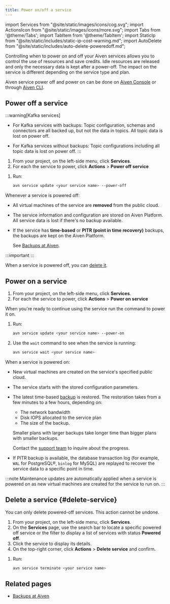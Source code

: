 ```yaml
---
title: Power on/off a service
---
```


import Services from "@site/static/images/icons/cog.svg";
import ActionsIcon from "@site/static/images/icons/more.svg";
import Tabs from '@theme/Tabs';
import TabItem from '@theme/TabItem';
import StaticIp from "@site/static/includes/static-ip-cost-warning.md";
import AutoDelete from "@site/static/includes/auto-delete-poweredoff.md";

Controlling when to power on and off your Aiven services allows you to control the use of resources and save credits.
Idle resources are released and only the necessary data is kept after a power-off.
The impact on the service is different depending on the service type and plan.

Aiven service power off and power on can be done on [Aiven
Console](https://console.aiven.io) or through
[Aiven CLI](/docs/platform/concepts/service-power-cycle).

## Power off a service

:::warning[Kafka services]
- For Kafka services with backups: Topic configuration, schemas and connectors are all
  backed up, but not the data in topics. All topic data is lost on power off.

- For Kafka services without backups: Topic configurations including all
  topic data is lost on power off.
:::

<Tabs groupId="sync">
<TabItem value="Console" label="Console" default>

1. From your project, on the left-side menu, click <Services className="icon"/> **Services**.
1. For each the service to power, click <ActionsIcon className="icon"/> **Actions** >
   **Power off service**

</TabItem>
<TabItem value="CLI" label="CLI">

1. Run:

   ```bash
   avn service update <your service name> --power-off
   ```

</TabItem>
</Tabs>

Whenever a service is powered off:

- All virtual machines of the service are **removed** from the
  public cloud.
- The service information and configuration are stored on Aiven
  Platform. All service data is lost if there's no backup available.
- If the service has **time-based** or **PITR (point in time
  recovery)** backups, the backups are kept on the Aiven Platform.

  See [Backups at Aiven][backup].

:::important
<AutoDelete/>
:::

<StaticIp/>

When a service is powered off, you can [delete it](#delete-service).

## Power on a service

<Tabs groupId="sync">
<TabItem value="Console" label="Console" default>

1. From your project, on the left-side menu, click <Services className="icon"/> **Services**.
1. For each the service to power, click <ActionsIcon className="icon"/> **Actions** >
   **Power on service**

</TabItem>
<TabItem value="CLI" label="CLI">

When you're ready to continue using the service run the command to
power it on.

1. Run:

   ```bash
   avn service update <your service name> --power-on
   ```

1. Use the `wait` command to see when the service is running:

   ```bash
   avn service wait <your service name>
   ```

</TabItem>
</Tabs>

When a service is powered on:

-   New virtual machines are created on the service's specified public cloud.
-   The service starts with the stored configuration parameters.
-   The latest time-based [backup][backup] is restored.
    The restoration takes from a few minutes
    to a few hours, depending on:
    - The network bandwidth
    - Disk IOPS allocated to the service plan
    - The size of the backup.

    Smaller plans with larger backups take longer time than bigger plans with smaller backups.

    Contact the [support team](mailto:support@aiven.io) to inquire about the progress.

-   If PITR backup is available, the database transaction log (for example,
    `WAL` for PostgreSQL®, `binlog` for MySQL) are replayed to
    recover the service data to a specific point in time.

:::note
Maintenance updates are automatically applied when a service is powered
on as new virtual machines are created for the service to run on.
:::

## Delete a service {#delete-service}

You can only delete powered-off services. This action cannot be undone.

<Tabs groupId="sync">
<TabItem value="Console" label="Console" default>

1.  From your project, on the left-side menu, click <Services className="icon"/> **Services**.
1.  On the **Services** page, use the search bar to locate a specific
    powered off service or the filter to display a list of services with
    status **Powered off**.
1.  Click the service to display its details.
1.  On the top-right corner, click <ActionsIcon className="icon"/> **Actions** >
    **Delete service** and confirm.

</TabItem>
<TabItem value="CLI" label="CLI">

1. Run:

   ```bash
   avn service terminate <your service name>
   ```

</TabItem>
</Tabs>

## Related pages

- [Backups at Aiven][backup]

[backup]: /docs/platform/concepts/service_backups
